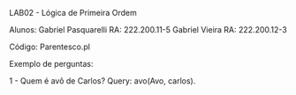 LAB02 - Lógica de Primeira Ordem

Alunos: Gabriel Pasquarelli RA: 222.200.11-5
Gabriel Vieira RA: 222.200.12-3

Código: Parentesco.pl

Exemplo de perguntas:

1 - Quem é avô de Carlos?
Query: avo(Avo, carlos).